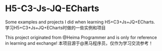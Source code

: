 # H5-C3-Js-JQ-ECharts
Some examples and projects I did when learning H5+C3+Js+JQ+ECharts.    学习H5+C3+Js+JQ+ECharts时做的一些实例和项目

This project originated from @Heima Programmer and is only for reference in learning and exchange!    本项目源于@黑马程序员，仅作为学习交流参考！
